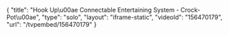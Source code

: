 {
    "title": "Hook Up\u00ae Connectable Entertaining System - Crock-Pot\u00ae",
    "type": "solo",
    "layout": "iframe-static",
    "videoId": "156470179",
    "url": "\/tvpembed\/156470179"
}